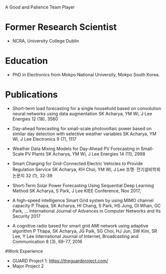A Good and Patience Team Player 

# Former Research Scientist
- NCRA, University College Dublin

# Education
- PhD in Electronics from Mokpo National University, Mokpo South Korea.

# Publications
- Short-term load forecasting for a single household based on convolution neural networks using data augmentation  SK Acharya, YM Wi, J Lee Energies 12 (18), 3560 
 
- Day-ahead forecasting for small-scale photovoltaic power based on similar day detection with selective weather variables SK Acharya, YM Wi, J Lee Electronics 9 (7), 1117

 - Weather Data Mixing Models for Day-Ahead PV Forecasting in Small-Scale PV Plants SK Acharya, YM Wi, J Lee Energies 14 (11), 2998

 - Smart Charging for Grid-Connected Electric Vehicles to Provide Regulation Service SK Acharya, KH Choi, YM Wi, J Lee 조명· 전기설비학회논문지 32 (1), 32-39

 - Short-Term Solar Power Forecasting Using Sequential Deep Learning Method SK Acharya, S Park, J Lee KIEE Conference, Nov 2017, 

- A high-speed intelligence Smart Grid system by using MIMO channel capacity  P Thapa, SK Acharya, HI Chang, S Park, HS Jung, OI Whan, GC Park, ... International Journal of Advances in Computer Networks and Its Security 2017

- A cognitive radio based for smart grid AMI network using adaptive algorithm P Thapa, SK Acharya, JG Paik, SG Choi, HJ Jun, SW Kim, SR Lee, Y Lee International Journal of Internet, Broadcasting and Communication 8 (3), 69-77, 2016


#Work Experience
- GUARD Project 1: https://theguardproject.com/  
- Major Project 2

  
